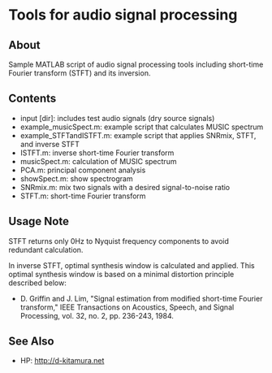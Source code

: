 # Tools for audio signal processing

## About
Sample MATLAB script of audio signal processing tools including short-time Fourier transform (STFT) and its inversion.

## Contents
- input [dir]:              includes test audio signals (dry source signals)
- example_musicSpect.m:     example script that calculates MUSIC spectrum
- example_STFTandISTFT.m:   example script that applies SNRmix, STFT, and inverse STFT
- ISTFT.m:                  inverse short-time Fourier transform
- musicSpect.m:             calculation of MUSIC spectrum
- PCA.m:                    principal component analysis
- showSpect.m:              show spectrogram
- SNRmix.m:                 mix two signals with a desired signal-to-noise ratio
- STFT.m:                   short-time Fourier transform

## Usage Note
STFT returns only 0Hz to Nyquist frequency components to avoid redundant calculation.

In inverse STFT, optimal synthesis window is calculated and applied. This optimal synthesis window is based on a minimal distortion principle described below:
* D. Griffin and J. Lim, "Signal estimation from modified short-time Fourier transform," IEEE Transactions on Acoustics, Speech, and Signal Processing, vol. 32, no. 2, pp. 236-243, 1984.

## See Also
* HP: http://d-kitamura.net